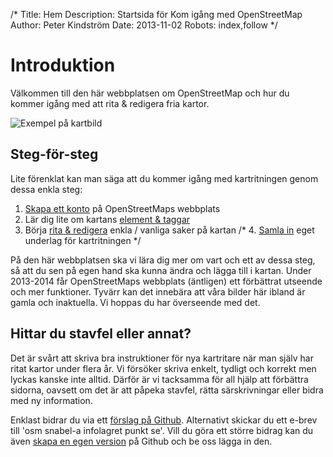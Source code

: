 /*
Title: Hem
Description: Startsida för Kom igång med OpenStreetMap
Author: Peter Kindström
Date: 2013-11-02
Robots: index,follow
*/

# Introduktion
Välkommen till den här webbplatsen om OpenStreetMap och hur du kommer igång med att rita & redigera fria kartor.

![Exempel på kartbild](content/kartbild.png "Exempel på kartbild")

## Steg-för-steg
Lite förenklat kan man säga att du kommer igång med kartritningen genom dessa enkla steg:

1. [Skapa ett konto](1.konto) på OpenStreetMaps webbplats
2. Lär dig lite om kartans [element & taggar](2.taggar)
3. Börja [rita & redigera](3.redigera) enkla / vanliga saker på kartan
/* 4. [Samla in](4.samla) eget underlag för kartritningen */

På den här webbplatsen ska vi lära dig mer om vart och ett av dessa steg, så att du sen på egen hand ska kunna ändra och lägga till i kartan.
Under 2013-2014 får OpenStreetMaps webbplats (äntligen) ett förbättrat utseende och mer funktioner. Tyvärr kan det innebära att våra bilder här ibland är gamla och inaktuella. Vi hoppas du har överseende med det.

## Hittar du stavfel eller annat?
Det är svårt att skriva bra instruktioner för nya kartritare när man själv har ritat kartor under flera år. Vi försöker skriva enkelt, tydligt och korrekt men lyckas kanske inte alltid. Därför är vi tacksamma för all hjälp att förbättra sidorna, oavsett om det är att påpeka stavfel, rätta särskrivningar eller bidra med ny information.

Enklast bidrar du via ett [förslag på Github](https://github.com/mekanoid/OSMstart/issues). Alternativt skickar du ett e-brev till 'osm snabel-a infolagret punkt se'. Vill du göra ett större bidrag kan du även [skapa en egen version](https://github.com/mekanoid/OSMstart/fork) på Github och be oss lägga in den.

